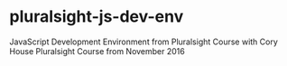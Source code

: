 # pluralsight-js-dev-env
JavaScript Development Environment from Pluralsight Course with Cory House
Pluralsight Course from November 2016
